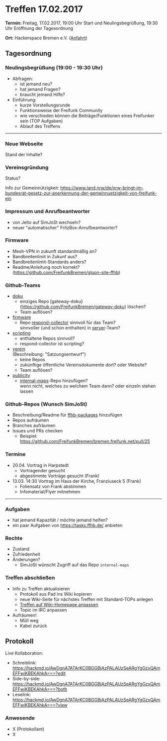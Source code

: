 # Treffen 17.02.2017

**Termin:** Freitag, 17.02.2017, 19:00 Uhr Start und Neulingsbegrüßung, 19:30 Uhr Eröffnung der Tagesordnung

**Ort:** Hackerspace Bremen e.V. ([Anfahrt](https://www.hackerspace-bremen.de/anfahrt/))

## Tagesordnung
### Neulingsbegrüßung (19:00  - 19:30 Uhr)
- Abfragen:
    - ist jemand neu?
    - hat jemand Fragen?
    - braucht jemand Hilfe?
- Einführung:
    - kurze Vorstellungsrunde
    - Funktionsweise der Freifunk Community
    - wie verschieden können die Beiträge/Funktionen eines Freifunker sein (TOP Aufgaben)
    - Ablauf des Treffens

---

### Neue Webseite
Stand der Inhalte?

### Vereinsgründung
Status?

Info zur Gemeinnützigkeit:
https://www.land.nrw/de/nrw-bringt-im-bundesrat-gesetz-zur-anerkennung-der-gemeinnuetzigkeit-von-freifunk-ein 
### Impressum und Anrufbeantworter
- von Jelto auf SimJoSt wechseln?
- neuer "automatischer" FritzBox-Anrufbeantworter?

### Firmware
- Mesh-VPN in zukunft standardmäßig an?
- Bandbreitenlimit in Zukunf aus?
- Bandbreitenlimit-Standards anders?
- Readme/Anleitung noch korrekt? (https://github.com/FreifunkBremen/gluon-site-ffhb)

### Github-Teams
- [doku](https://github.com/orgs/FreifunkBremen/teams/doku/repositories)
    - einziges Repo [gateway-doku}(https://github.com/FreifunkBremen/gateway-doku) löschen?
    - Team auflösen?
- [firmware](https://github.com/orgs/FreifunkBremen/teams/firmware/repositories)
    - Repo [respond-collector](https://github.com/FreifunkBremen/respond-collector) sinnvoll für das Team?  
      sinnvoller (und schon enthalten) in [server](https://github.com/orgs/FreifunkBremen/teams/server/repositories)-Team?
- [scripting](https://github.com/orgs/FreifunkBremen/teams/scripting/repositories)
    - enthaltene Repos sinnvoll?
    - respond-collector ist scripting?
- [verein](https://github.com/orgs/FreifunkBremen/teams/verein/repositories)  
  (Beschreibung: "Satzungsentwurf")
    - keine Repos
    - zukünftige öffentliche Vereinsdokumente dort? oder Website?
    - Team auflösen?
- [publicity](https://github.com/orgs/FreifunkBremen/teams/publicity/repositories)
    - [internal-maps](https://github.com/FreifunkBremen/internal-maps)-Repo hinzufügen?  
      wenn nicht, welches zu welchem Team dann? oder einzeln stehen lassen

### Github-Repos (Wunsch SimJoSt)
- Beschreibung/Readme für [ffhb-packages](https://github.com/FreifunkBremen/ffhb-packages) hinzufügen
- Repos aufräumen
- Branches aufräumen
- Issues und PRs checken
    - Beispiel: https://github.com/FreifunkBremen/bremen.freifunk.net/pull/25

### Termine
- 20.04. Vortrag in Harpstedt
    - Vortragender gesucht
    - abgestimmte Vorträge gesucht (Frank)
- 13.03. 14:30 Vortrag im Haus der Kirche, Franziuseck 5 (Frank)
    - Foliensatz von Frank abstimmen
    - Infomaterial/Flyer mitnehmen
---

### Aufgaben
- hat jemand Kapazität / möchte jemand helfen?
- ein paar Aufgaben von https://tasks.ffhb.de/ anbieten

### Rechte
- Zustand
- Zufriedenheit
- Änderungen?
    - SimJoSt wünscht Zugriff auf das Repo `internal-maps`

### Treffen abschließen
- Info zu Treffen aktualisieren
  - Protokoll aus Pad ins Wiki kopieren
  - neue Wiki-Seite für nächstes Treffen mit Standard-TOPs anlegen
  - [Treffen auf Wiki-Homepage anpassen](Home)
  - Topic im IRC anpassen
- Aufräumen!
  - Müll weg
  - Kabel zurück

## Protokoll
Live Kollaboration:
- Schreiblink: https://hackmd.io/AwDgnA7ATArKC0BGGBjAzPALAUzSeARgYgGzxQAmEFFwiKBEKAhkA===?edit
- Side-by-side: https://hackmd.io/AwDgnA7ATArKC0BGGBjAzPALAUzSeARgYgGzxQAmEFFwiKBEKAhkA===?both
- Leselink: https://hackmd.io/AwDgnA7ATArKC0BGGBjAzPALAUzSeARgYgGzxQAmEFFwiKBEKAhkA===?view

### Anwesende
- X (Protokollant)
- X